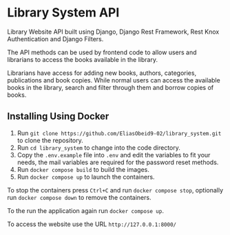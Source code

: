 # Library System API

Library Website API built using Django, Django Rest Framework, Rest Knox Authentication and Django Filters.

The API methods can be used by frontend code to allow users and librarians to access the books available in the library.

Librarians have access for adding new books, authors, categories, publications and book copies. While normal users can access the available books in the library, search and filter through them and borrow copies of books.

## Installing Using Docker

1. Run `git clone https://github.com/EliasObeid9-02/library_system.git` to clone the repository.
2. Run `cd library_system` to change into the code directory.
3. Copy the `.env.example` file into `.env` and edit the variables to fit your needs, the mail variables are required for the password reset methods.
4. Run `docker compose build` to build the images.
5. Run `docker compose up` to launch the containers.

To stop the containers press `Ctrl+C` and run `docker compose stop`, optionally run `docker compose down` to remove the containers.

To the run the application again run `docker compose up`.

To access the website use the URL `http://127.0.0.1:8000/`
